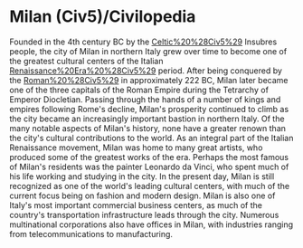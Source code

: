 # Milan (Civ5)/Civilopedia

Founded in the 4th century BC by the [Celtic%20%28Civ5%29](Celtic) Insubres people, the city of Milan in northern Italy grew over time to become one of the greatest cultural centers of the Italian [Renaissance%20Era%20%28Civ5%29](Renaissance) period.
After being conquered by the [Roman%20%28Civ5%29](Romans) in approximately 222 BC, Milan later became one of the three capitals of the Roman Empire during the Tetrarchy of Emperor Diocletian. Passing through the hands of a number of kings and empires following Rome's decline, Milan's prosperity continued to climb as the city became an increasingly important bastion in northern Italy.
Of the many notable aspects of Milan's history, none have a greater renown than the city's cultural contributions to the world. As an integral part of the Italian Renaissance movement, Milan was home to many great artists, who produced some of the greatest works of the era. Perhaps the most famous of Milan's residents was the painter Leonardo da Vinci, who spent much of his life working and studying in the city.
In the present day, Milan is still recognized as one of the world's leading cultural centers, with much of the current focus being on fashion and modern design. Milan is also one of Italy's most important commercial business centers, as much of the country's transportation infrastructure leads through the city. Numerous multinational corporations also have offices in Milan, with industries ranging from telecommunications to manufacturing.